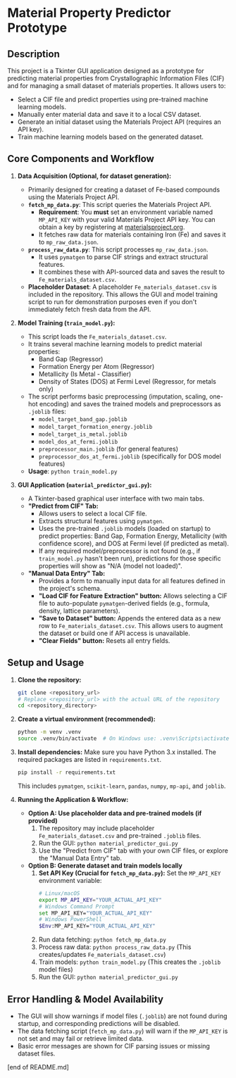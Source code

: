 # Material Property Predictor Prototype

## Description

This project is a Tkinter GUI application designed as a prototype for predicting material properties from Crystallographic Information Files (CIF) and for managing a small dataset of materials properties. It allows users to:
*   Select a CIF file and predict properties using pre-trained machine learning models.
*   Manually enter material data and save it to a local CSV dataset.
*   Generate an initial dataset using the Materials Project API (requires an API key).
*   Train machine learning models based on the generated dataset.

## Core Components and Workflow

1.  **Data Acquisition (Optional, for dataset generation):**
    *   Primarily designed for creating a dataset of Fe-based compounds using the Materials Project API.
    *   **`fetch_mp_data.py`**: This script queries the Materials Project API.
        *   **Requirement**: You **must** set an environment variable named `MP_API_KEY` with your valid Materials Project API key. You can obtain a key by registering at [materialsproject.org](https://materialsproject.org).
        *   It fetches raw data for materials containing Iron (Fe) and saves it to `mp_raw_data.json`.
    *   **`process_raw_data.py`**: This script processes `mp_raw_data.json`.
        *   It uses `pymatgen` to parse CIF strings and extract structural features.
        *   It combines these with API-sourced data and saves the result to `Fe_materials_dataset.csv`.
    *   **Placeholder Dataset**: A placeholder `Fe_materials_dataset.csv` is included in the repository. This allows the GUI and model training script to run for demonstration purposes even if you don't immediately fetch fresh data from the API.

2.  **Model Training (`train_model.py`):**
    *   This script loads the `Fe_materials_dataset.csv`.
    *   It trains several machine learning models to predict material properties:
        *   Band Gap (Regressor)
        *   Formation Energy per Atom (Regressor)
        *   Metallicity (Is Metal - Classifier)
        *   Density of States (DOS) at Fermi Level (Regressor, for metals only)
    *   The script performs basic preprocessing (imputation, scaling, one-hot encoding) and saves the trained models and preprocessors as `.joblib` files:
        *   `model_target_band_gap.joblib`
        *   `model_target_formation_energy.joblib`
        *   `model_target_is_metal.joblib`
        *   `model_dos_at_fermi.joblib`
        *   `preprocessor_main.joblib` (for general features)
        *   `preprocessor_dos_at_fermi.joblib` (specifically for DOS model features)
    *   **Usage**: `python train_model.py`

3.  **GUI Application (`material_predictor_gui.py`):**
    *   A Tkinter-based graphical user interface with two main tabs.
    *   **"Predict from CIF" Tab:**
        *   Allows users to select a local CIF file.
        *   Extracts structural features using `pymatgen`.
        *   Uses the pre-trained `.joblib` models (loaded on startup) to predict properties: Band Gap, Formation Energy, Metallicity (with confidence score), and DOS at Fermi level (if predicted as metal).
        *   If any required model/preprocessor is not found (e.g., if `train_model.py` hasn't been run), predictions for those specific properties will show as "N/A (model not loaded)".
    *   **"Manual Data Entry" Tab:**
        *   Provides a form to manually input data for all features defined in the project's schema.
        *   **"Load CIF for Feature Extraction" button:** Allows selecting a CIF file to auto-populate `pymatgen`-derived fields (e.g., formula, density, lattice parameters).
        *   **"Save to Dataset" button:** Appends the entered data as a new row to `Fe_materials_dataset.csv`. This allows users to augment the dataset or build one if API access is unavailable.
        *   **"Clear Fields" button:** Resets all entry fields.

## Setup and Usage

1.  **Clone the repository:**
    ```bash
    git clone <repository_url>
    # Replace <repository_url> with the actual URL of the repository
    cd <repository_directory>
    ```

2.  **Create a virtual environment (recommended):**
    ```bash
    python -m venv .venv
    source .venv/bin/activate  # On Windows use: .venv\Scripts\activate
    ```

3.  **Install dependencies:**
    Make sure you have Python 3.x installed. The required packages are listed in `requirements.txt`.
    ```bash
    pip install -r requirements.txt
    ```
    This includes `pymatgen`, `scikit-learn`, `pandas`, `numpy`, `mp-api`, and `joblib`.

4.  **Running the Application & Workflow:**
    *   **Option A: Use placeholder data and pre-trained models (if provided)**
        1.  The repository may include placeholder `Fe_materials_dataset.csv` and pre-trained `.joblib` files.
        2.  Run the GUI: `python material_predictor_gui.py`
        3.  Use the "Predict from CIF" tab with your own CIF files, or explore the "Manual Data Entry" tab.
    *   **Option B: Generate dataset and train models locally**
        1.  **Set API Key (Crucial for `fetch_mp_data.py`):**
            Set the `MP_API_KEY` environment variable:
            ```bash
            # Linux/macOS
            export MP_API_KEY="YOUR_ACTUAL_API_KEY"
            # Windows Command Prompt
            set MP_API_KEY="YOUR_ACTUAL_API_KEY"
            # Windows PowerShell
            $Env:MP_API_KEY="YOUR_ACTUAL_API_KEY"
            ```
        2.  Run data fetching: `python fetch_mp_data.py`
        3.  Process raw data: `python process_raw_data.py` (This creates/updates `Fe_materials_dataset.csv`)
        4.  Train models: `python train_model.py` (This creates the `.joblib` model files)
        5.  Run the GUI: `python material_predictor_gui.py`

## Error Handling & Model Availability
*   The GUI will show warnings if model files (`.joblib`) are not found during startup, and corresponding predictions will be disabled.
*   The data fetching script (`fetch_mp_data.py`) will warn if the `MP_API_KEY` is not set and may fail or retrieve limited data.
*   Basic error messages are shown for CIF parsing issues or missing dataset files.

[end of README.md]
